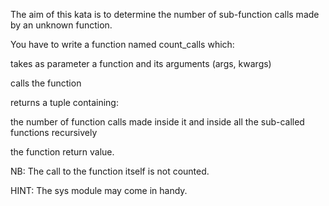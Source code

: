 The aim of this kata is to determine the number of sub-function calls made by an unknown function.

You have to write a function named count_calls which:

takes as parameter a function and its arguments (args, kwargs)

calls the function

returns a tuple containing:

the number of function calls made inside it and inside all the sub-called functions recursively

the function return value.

NB: The call to the function itself is not counted.

HINT: The sys module may come in handy.